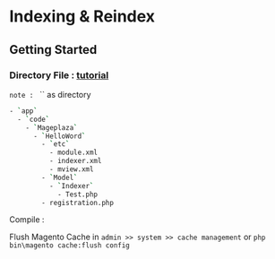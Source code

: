 # Indexing & Reindex

## Getting Started

### Directory File : [tutorial](https://www.mageplaza.com/magento-2-module-development/magento-2-indexing.html)
`note : `  `` as directory
```bash
- `app`
  - `code`
    - `Mageplaza`
      - `HelloWord`
        - `etc`
          - module.xml
          - indexer.xml
          - mview.xml
        - `Model`
          - `Indexer`
            - Test.php
        - registration.php
```

Compile : 

Flush Magento Cache in `admin >> system >> cache management` or `php bin\magento cache:flush config`
